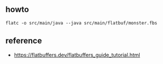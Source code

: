 ## howto
    flatc -o src/main/java --java src/main/flatbuf/monster.fbs 

## reference
- https://flatbuffers.dev/flatbuffers_guide_tutorial.html